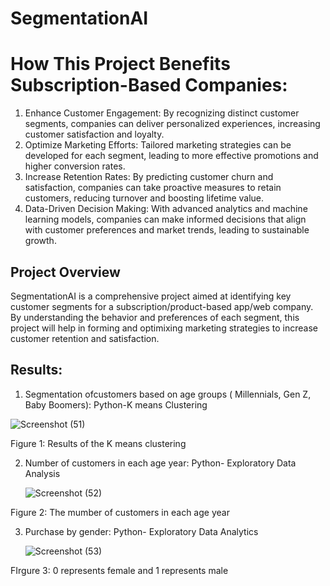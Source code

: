 # SegmentationAI
# How This Project Benefits Subscription-Based Companies:
1. Enhance Customer Engagement: By recognizing distinct customer segments, companies can deliver personalized experiences, increasing customer satisfaction and loyalty.
2. Optimize Marketing Efforts: Tailored marketing strategies can be developed for each segment, leading to more effective promotions and higher conversion rates.
3. Increase Retention Rates: By predicting customer churn and satisfaction, companies can take proactive measures to retain customers, reducing turnover and boosting lifetime value.
4. Data-Driven Decision Making: With advanced analytics and machine learning models, companies can make informed decisions that align with customer preferences and market trends, leading to sustainable growth.

## Project Overview
SegmentationAI is a comprehensive project aimed at identifying key customer segments for a subscription/product-based app/web company. By understanding the behavior and preferences of each segment, this project will help in forming and optimixing marketing strategies to increase customer retention and satisfaction.

## Results:
1. Segmentation ofcustomers based on age groups ( Millennials, Gen Z, Baby Boomers): Python-K means Clustering
   
![Screenshot (51)](https://github.com/user-attachments/assets/2b9e2095-6d02-4568-802c-bf702da35e4a)

Figure 1: Results of the K means clustering

2. Number of customers in each age year: Python- Exploratory Data Analysis

   ![Screenshot (52)](https://github.com/user-attachments/assets/cb6a3de2-6707-4f86-81b2-49826ef18902)

Figure 2: The mumber of customers in each age year

3. Purchase by gender: Python- Exploratory Data Analytics

   ![Screenshot (53)](https://github.com/user-attachments/assets/b43508f7-49b2-4c31-9c46-18e328c8c799)

FIrgure 3: 0 represents female and 1 represents male

